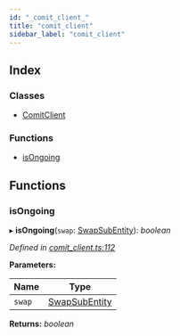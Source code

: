 ```yaml
---
id: "_comit_client_"
title: "comit_client"
sidebar_label: "comit_client"
---
```


## Index

### Classes

* [ComitClient](../classes/_comit_client_.comitclient.md)

### Functions

* [isOngoing](_comit_client_.md#isongoing)

## Functions

###  isOngoing

▸ **isOngoing**(`swap`: [SwapSubEntity](../interfaces/_cnd_.swapsubentity.md)): *boolean*

*Defined in [comit_client.ts:112](https://github.com/comit-network/comit-js-sdk/blob/638de0e/src/comit_client.ts#L112)*

**Parameters:**

Name | Type |
------ | ------ |
`swap` | [SwapSubEntity](../interfaces/_cnd_.swapsubentity.md) |

**Returns:** *boolean*
